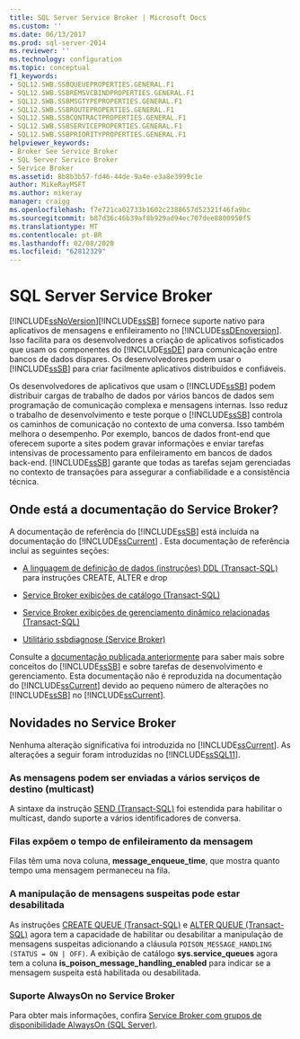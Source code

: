 ```yaml
---
title: SQL Server Service Broker | Microsoft Docs
ms.custom: ''
ms.date: 06/13/2017
ms.prod: sql-server-2014
ms.reviewer: ''
ms.technology: configuration
ms.topic: conceptual
f1_keywords:
- SQL12.SWB.SSBQUEUEPROPERTIES.GENERAL.F1
- SQL12.SWB.SSBREMSVCBINDPROPERTIES.GENERAL.F1
- SQL12.SWB.SSBMSGTYPEPROPERTIES.GENERAL.F1
- SQL12.SWB.SSBROUTEPROPERTIES.GENERAL.F1
- SQL12.SWB.SSBCONTRACTPROPERTIES.GENERAL.F1
- SQL12.SWB.SSBSERVICEPROPERTIES.GENERAL.F1
- SQL12.SWB.SSBPRIORITYPROPERTIES.GENERAL.F1
helpviewer_keywords:
- Broker See Service Broker
- SQL Server Service Broker
- Service Broker
ms.assetid: 8b8b3b57-fd46-44de-9a4e-e3a8e3999c1e
author: MikeRayMSFT
ms.author: mikeray
manager: craigg
ms.openlocfilehash: f7e721ca02733b1602c2388657d52321f46fa9bc
ms.sourcegitcommit: b87d36c46b39af8b929ad94ec707dee8800950f5
ms.translationtype: MT
ms.contentlocale: pt-BR
ms.lasthandoff: 02/08/2020
ms.locfileid: "62812329"
---
```

# <a name="sql-server-service-broker"></a>SQL Server Service Broker
  [!INCLUDE[ssNoVersion](../../includes/ssnoversion-md.md)][!INCLUDE[ssSB](../../includes/sssb-md.md)] fornece suporte nativo para aplicativos de mensagens e enfileiramento no [!INCLUDE[ssDEnoversion](../../includes/ssdenoversion-md.md)]. Isso facilita para os desenvolvedores a criação de aplicativos sofisticados que usam os componentes do [!INCLUDE[ssDE](../../includes/ssde-md.md)] para comunicação entre bancos de dados díspares. Os desenvolvedores podem usar o [!INCLUDE[ssSB](../../includes/sssb-md.md)] para criar facilmente aplicativos distribuídos e confiáveis.  
  
 Os desenvolvedores de aplicativos que usam o [!INCLUDE[ssSB](../../includes/sssb-md.md)] podem distribuir cargas de trabalho de dados por vários bancos de dados sem programação de comunicação complexa e mensagens internas. Isso reduz o trabalho de desenvolvimento e teste porque o [!INCLUDE[ssSB](../../includes/sssb-md.md)] controla os caminhos de comunicação no contexto de uma conversa. Isso também melhora o desempenho. Por exemplo, bancos de dados front-end que oferecem suporte a sites podem gravar informações e enviar tarefas intensivas de processamento para enfileiramento em bancos de dados back-end. 
  [!INCLUDE[ssSB](../../includes/sssb-md.md)] garante que todas as tarefas sejam gerenciadas no contexto de transações para assegurar a confiabilidade e a consistência técnica.  
  
## <a name="where-is-the-documentation-for-service-broker"></a>Onde está a documentação do Service Broker?  
 A documentação de referência do [!INCLUDE[ssSB](../../includes/sssb-md.md)] está incluída na documentação do [!INCLUDE[ssCurrent](../../includes/sscurrent-md.md)] . Esta documentação de referência inclui as seguintes seções:  
  
-   [A linguagem de definição de dados &#40;instruções&#41; DDL &#40;Transact-SQL&#41;](/sql/odbc/reference/develop-app/ddl-statements) para instruções CREATE, ALTER e drop  
  
-   [Service Broker exibições de catálogo &#40;Transact-SQL&#41;](/sql/relational-databases/system-catalog-views/service-broker-catalog-views-transact-sql)  
  
-   [Service Broker exibições de gerenciamento dinâmico relacionadas &#40;Transact-SQL&#41;](/sql/relational-databases/system-dynamic-management-views/service-broker-related-dynamic-management-views-transact-sql)  
  
-   [Utilitário ssbdiagnose &#40;Service Broker&#41;](../../tools/ssbdiagnose/ssbdiagnose-utility-service-broker.md)  
  
 Consulte a [documentação publicada anteriormente](https://go.microsoft.com/fwlink/?LinkId=231312) para saber mais sobre conceitos do [!INCLUDE[ssSB](../../includes/sssb-md.md)] e sobre tarefas de desenvolvimento e gerenciamento. Esta documentação não é reproduzida na documentação do [!INCLUDE[ssCurrent](../../includes/sscurrent-md.md)] devido ao pequeno número de alterações no [!INCLUDE[ssSB](../../includes/sssb-md.md)] no [!INCLUDE[ssCurrent](../../includes/sscurrent-md.md)].  
  
## <a name="whats-new-in-service-broker"></a>Novidades no Service Broker  
 Nenhuma alteração significativa foi introduzida no [!INCLUDE[ssCurrent](../../includes/sscurrent-md.md)].  As alterações a seguir foram introduzidas no [!INCLUDE[ssSQL11](../../includes/sssql11-md.md)].  
  
### <a name="messages-can-be-sent-to-multiple-target-services-multicast"></a>As mensagens podem ser enviadas a vários serviços de destino (multicast)  
 A sintaxe da instrução [SEND &#40;Transact-SQL&#41;](/sql/t-sql/statements/send-transact-sql) foi estendida para habilitar o multicast, dando suporte a vários identificadores de conversa.  
  
### <a name="queues-expose-the-message-enqueued-time"></a>Filas expõem o tempo de enfileiramento da mensagem  
 Filas têm uma nova coluna, **message_enqueue_time**, que mostra quanto tempo uma mensagem permaneceu na fila.  
  
### <a name="poison-message-handling-can-be-disabled"></a>A manipulação de mensagens suspeitas pode estar desabilitada  
 As instruções [CREATE QUEUE &#40;Transact-SQL&#41;](/sql/t-sql/statements/create-queue-transact-sql) e [ALTER QUEUE &#40;Transact-SQL&#41;](/sql/t-sql/statements/alter-queue-transact-sql) agora tem a capacidade de habilitar ou desabilitar a manipulação de mensagens suspeitas adicionando a cláusula `POISON_MESSAGE_HANDLING (STATUS = ON | OFF)`. A exibição de catálogo **sys.service_queues** agora tem a coluna **is_poison_message_handling_enabled** para indicar se a mensagem suspeita está habilitada ou desabilitada.  
  
### <a name="alwayson-support-in-service-broker"></a>Suporte AlwaysOn no Service Broker  
 Para obter mais informações, confira [Service Broker com grupos de disponibilidade AlwaysOn &#40;SQL Server&#41;](../availability-groups/windows/service-broker-with-always-on-availability-groups-sql-server.md).  
  
  
